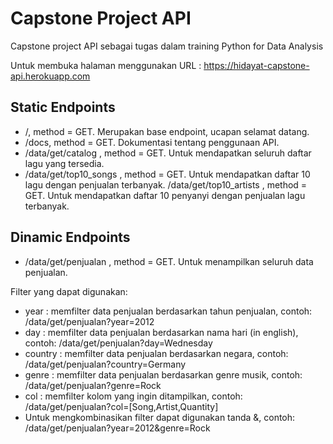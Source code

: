 # Capstone Project API
Capstone project API sebagai tugas dalam training Python for Data Analysis

Untuk membuka halaman menggunakan URL : https://hidayat-capstone-api.herokuapp.com

## Static Endpoints
- /, method = GET. Merupakan base endpoint, ucapan selamat datang.
- /docs, method = GET. Dokumentasi tentang penggunaan API.
- /data/get/catalog , method = GET. Untuk mendapatkan seluruh daftar lagu yang tersedia.
- /data/get/top10_songs , method = GET. Untuk mendapatkan daftar 10 lagu dengan penjualan terbanyak.
/data/get/top10_artists , method = GET. Untuk mendapatkan daftar 10 penyanyi dengan penjualan lagu terbanyak.

## Dinamic Endpoints
- /data/get/penjualan , method = GET. Untuk menampilkan seluruh data penjualan.

Filter yang dapat digunakan:
* year : memfilter data penjualan berdasarkan tahun penjualan, contoh: /data/get/penjualan?year=2012
* day : memfilter data penjualan berdasarkan nama hari (in english), contoh: /data/get/penjualan?day=Wednesday
* country : memfilter data penjualan berdasarkan negara, contoh: /data/get/penjualan?country=Germany
* genre : memfilter data penjualan berdasarkan genre musik, contoh: /data/get/penjualan?genre=Rock
* col : memfilter kolom yang ingin ditampilkan, contoh: /data/get/penjualan?col=[Song,Artist,Quantity]
* Untuk mengkombinasikan filter dapat digunakan tanda &, contoh: /data/get/penjualan?year=2012&genre=Rock
